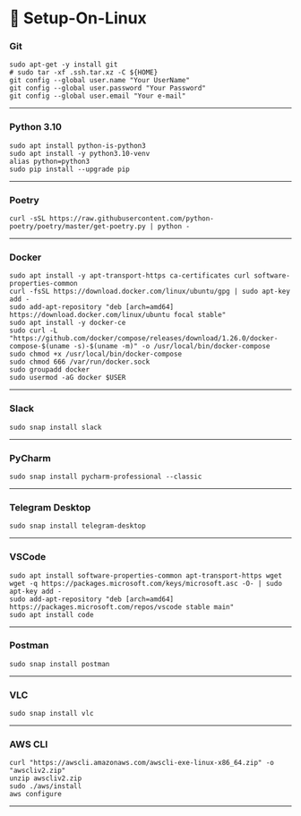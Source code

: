 # :wrench: Setup-On-Linux

### Git
```shell
sudo apt-get -y install git
# sudo tar -xf .ssh.tar.xz -C ${HOME}
git config --global user.name "Your UserName"
git config --global user.password "Your Password"
git config --global user.email "Your e-mail"
```
---

### Python 3.10
```shell
sudo apt install python-is-python3
sudo apt install -y python3.10-venv
alias python=python3
sudo pip install --upgrade pip
```
---

### Poetry
```shell
curl -sSL https://raw.githubusercontent.com/python-poetry/poetry/master/get-poetry.py | python -
```

---

### Docker
```shell
sudo apt install -y apt-transport-https ca-certificates curl software-properties-common
curl -fsSL https://download.docker.com/linux/ubuntu/gpg | sudo apt-key add -
sudo add-apt-repository "deb [arch=amd64] https://download.docker.com/linux/ubuntu focal stable"
sudo apt install -y docker-ce
sudo curl -L "https://github.com/docker/compose/releases/download/1.26.0/docker-compose-$(uname -s)-$(uname -m)" -o /usr/local/bin/docker-compose
sudo chmod +x /usr/local/bin/docker-compose
sudo chmod 666 /var/run/docker.sock
sudo groupadd docker
sudo usermod -aG docker $USER
```

---

### Slack
```shell
sudo snap install slack
```

---

### PyCharm
```shell
sudo snap install pycharm-professional --classic
```

---
### Telegram Desktop
```shell
sudo snap install telegram-desktop
```

---
### VSCode
```shell
sudo apt install software-properties-common apt-transport-https wget
wget -q https://packages.microsoft.com/keys/microsoft.asc -O- | sudo apt-key add -
sudo add-apt-repository "deb [arch=amd64] https://packages.microsoft.com/repos/vscode stable main"
sudo apt install code
```

---
### Postman
```shell
sudo snap install postman
```

---
### VLC
```shell
sudo snap install vlc
```

---

### AWS CLI
```
curl "https://awscli.amazonaws.com/awscli-exe-linux-x86_64.zip" -o "awscliv2.zip"
unzip awscliv2.zip
sudo ./aws/install
aws configure
```

---
